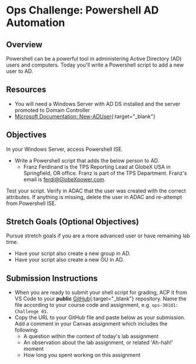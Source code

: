 # Ops Challenge: Powershell AD Automation

## Overview

Powershell can be a powerful tool in administering Active Directory (AD) users and computers. Today you'll write a Powershell script to add a new user to AD.

## Resources

- You will need a Windows Server with AD DS installed and the server promoted to Domain Controller
- [Microsoft Documentation: New-ADUser](https://learn.microsoft.com/en-us/powershell/module/activedirectory/new-aduser?view=windowsserver2022-ps){:target="_blank"}

## Objectives

In your Windows Server, access Powershell ISE.

- Write a Powershell script that adds the below person to AD.
  - Franz Ferdinand is the TPS Reporting Lead at GlobeX USA in Springfield, OR office. Franz is part of the TPS Department. Franz's email is ferdi@GlobeXpower.com.

Test your script. Verify in ADAC that the user was created with the correct attributes. If anything is missing, delete the user in ADAC and re-attempt from Powershell ISE.

## Stretch Goals (Optional Objectives)

Pursue stretch goals if you are a more advanced user or have remaining lab time.

- Have your script also create a new group in AD.
- Have your script also create a new OU in AD.

## Submission Instructions

- When you are ready to submit your shell script for grading, ACP it from VS Code to your **public** [GitHub](https://github.com/){:target="_blank"} repository. Name the file according to your course code and assignment, e.g. `ops-301d1: Challenge 01`.
- Copy the URL to your GitHub file and paste below as your submission. Add a comment in your Canvas assignment which includes the following:
  - A question within the context of today's lab assignment
  - An observation about the lab assignment, or related 'Ah-hah!' moment
  - How long you spent working on this assignment

